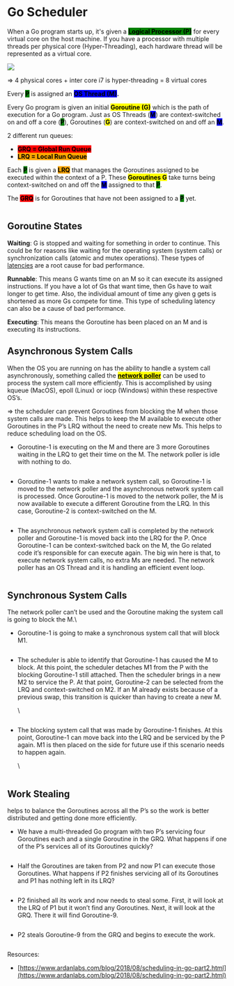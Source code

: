 # Go Scheduler

When a Go program starts up, it's given a <mark style="background-color:green;">**Logical Processor (P)**</mark> for every virtual core on the host machine. If you have a processor with multiple threads per physical core (Hyper-Threading), each hardware thread will be represented as a virtual core.&#x20;

![](<../.gitbook/assets/image (2).png>)&#x20;

\=> 4 physical cores + inter core i7 is hyper-threading = 8 virtual cores

Every <mark style="background-color:green;">**P**</mark> is assigned an <mark style="background-color:blue;">**OS Thread (M)**</mark>**.**

Every Go program is given an initial <mark style="background-color:yellow;">**Goroutine (G)**</mark> which is the path of execution for a Go program. Just as OS Threads (<mark style="background-color:blue;">**M**</mark>) are context-switched on and off a core (<mark style="background-color:green;">**P**</mark>), Goroutines (<mark style="background-color:yellow;">**G**</mark>) are context-switched on and off an <mark style="background-color:blue;">**M**</mark>.

2 different run queues:

* <mark style="background-color:red;">**GRQ = Global Run Queue**</mark>
* <mark style="background-color:orange;">**LRQ = Local Run Queue**</mark>

Each <mark style="background-color:green;">**P**</mark> is given a <mark style="background-color:orange;">**LRQ**</mark> that manages the Goroutines assigned to be executed within the context of a P. These <mark style="background-color:yellow;">**Goroutines G**</mark> take turns being context-switched on and off the <mark style="background-color:blue;">**M**</mark> assigned to that <mark style="background-color:green;">**P**</mark>.

The <mark style="background-color:red;">**GRQ**</mark> is for Goroutines that have not been assigned to a <mark style="background-color:green;">**P**</mark> yet.

<figure><img src="../.gitbook/assets/image (4).png" alt=""><figcaption></figcaption></figure>

## Goroutine States

**Waiting**: G is stopped and waiting for something in order to continue. This could be for reasons like waiting for the operating system (system calls) or synchronization calls (atomic and mutex operations). These types of [latencies](https://en.wikipedia.org/wiki/Latency\_\(engineering\)) are a root cause for bad performance.

**Runnable**: This means G wants time on an M so it can execute its assigned instructions. If you have a lot of Gs that want time, then Gs have to wait longer to get time. Also, the individual amount of time any given g gets is shortened as more Gs compete for time. This type of scheduling latency can also be a cause of bad performance.

**Executing**: This means the Goroutine has been placed on an M and is executing its instructions.&#x20;

## Asynchronous System Calls <a href="#asynchronous-system-calls" id="asynchronous-system-calls"></a>

When the OS you are running on has the ability to handle a system call asynchronously, something called the [<mark style="background-color:yellow;">**network poller**</mark>](https://golang.org/src/runtime/netpoll.go) can be used to process the system call more efficiently. This is accomplished by using kqueue (MacOS), epoll (Linux) or iocp (Windows) within these respective OS’s.

\=> the scheduler can prevent Goroutines from blocking the M when those system calls are made. This helps to keep the M available to execute other Goroutines in the P’s LRQ without the need to create new Ms. This helps to reduce scheduling load on the OS.

* Goroutine-1 is executing on the M and there are 3 more Goroutines waiting in the LRQ to get their time on the M. The network poller is idle with nothing to do.

<figure><img src="../.gitbook/assets/image (1).png" alt=""><figcaption></figcaption></figure>

* Goroutine-1 wants to make a network system call, so Goroutine-1 is moved to the network poller and the asynchronous network system call is processed. Once Goroutine-1 is moved to the network poller, the M is now available to execute a different Goroutine from the LRQ. In this case, Goroutine-2 is context-switched on the M.

<figure><img src="../.gitbook/assets/image (11).png" alt=""><figcaption></figcaption></figure>

* The asynchronous network system call is completed by the network poller and Goroutine-1 is moved back into the LRQ for the P. Once Goroutine-1 can be context-switched back on the M, the Go related code it’s responsible for can execute again. The big win here is that, to execute network system calls, no extra Ms are needed. The network poller has an OS Thread and it is handling an efficient event loop.

<figure><img src="../.gitbook/assets/image (7).png" alt=""><figcaption></figcaption></figure>

## Synchronous System Calls <a href="#synchronous-system-calls" id="synchronous-system-calls"></a>

The network poller can’t be used and the Goroutine making the system call is going to block the M.\


* Goroutine-1 is going to make a synchronous system call that will block M1.

<figure><img src="../.gitbook/assets/image (3).png" alt=""><figcaption></figcaption></figure>

*   The scheduler is able to identify that Goroutine-1 has caused the M to block. At this point, the scheduler detaches M1 from the P with the blocking Goroutine-1 still attached. Then the scheduler brings in a new M2 to service the P. At that point, Goroutine-2 can be selected from the LRQ and context-switched on M2. If an M already exists because of a previous swap, this transition is quicker than having to create a new M.

    \


    <figure><img src="../.gitbook/assets/image (12).png" alt=""><figcaption></figcaption></figure>
*   The blocking system call that was made by Goroutine-1 finishes. At this point, Goroutine-1 can move back into the LRQ and be serviced by the P again. M1 is then placed on the side for future use if this scenario needs to happen again.

    \


    <figure><img src="../.gitbook/assets/image.png" alt=""><figcaption></figcaption></figure>

## Work Stealing <a href="#work-stealing" id="work-stealing"></a>

helps to balance the Goroutines across all the P’s so the work is better distributed and getting done more efficiently.

* We have a multi-threaded Go program with two P’s servicing four Goroutines each and a single Goroutine in the GRQ. What happens if one of the P’s services all of its Goroutines quickly?

<figure><img src="../.gitbook/assets/image (8).png" alt=""><figcaption></figcaption></figure>

* Half the Goroutines are taken from P2 and now P1 can execute those Goroutines. What happens if P2 finishes servicing all of its Goroutines and P1 has nothing left in its LRQ?

<div align="left">

<figure><img src="../.gitbook/assets/image (10).png" alt=""><figcaption></figcaption></figure>

</div>

* P2 finished all its work and now needs to steal some. First, it will look at the LRQ of P1 but it won’t find any Goroutines. Next, it will look at the GRQ. There it will find Goroutine-9.

<figure><img src="../.gitbook/assets/image (13).png" alt=""><figcaption></figcaption></figure>

* P2 steals Goroutine-9 from the GRQ and begins to execute the work.

<figure><img src="../.gitbook/assets/image (9).png" alt=""><figcaption></figcaption></figure>

Resources:&#x20;

* [https://www.ardanlabs.com/blog/2018/08/scheduling-in-go-part2.html](https://www.ardanlabs.com/blog/2018/08/scheduling-in-go-part2.html)
